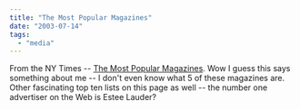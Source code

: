 ```yaml
---
title: "The Most Popular Magazines"
date: "2003-07-14"
tags: 
  - "media"
---
```


From the NY Times -- [The Most Popular Magazines](http://www.nytimes.com/2003/07/14/business/media/14MOSTWANTED.html?ex=1373601600&en=d6c9b22193bc8f3c&ei=5007&partner=USERLAND "The Most Popular Magazines"). Wow I guess this says something about me -- I don't even know what 5 of these magazines are. Other fascinating top ten lists on this page as well -- the number one advertiser on the Web is Estee Lauder?
